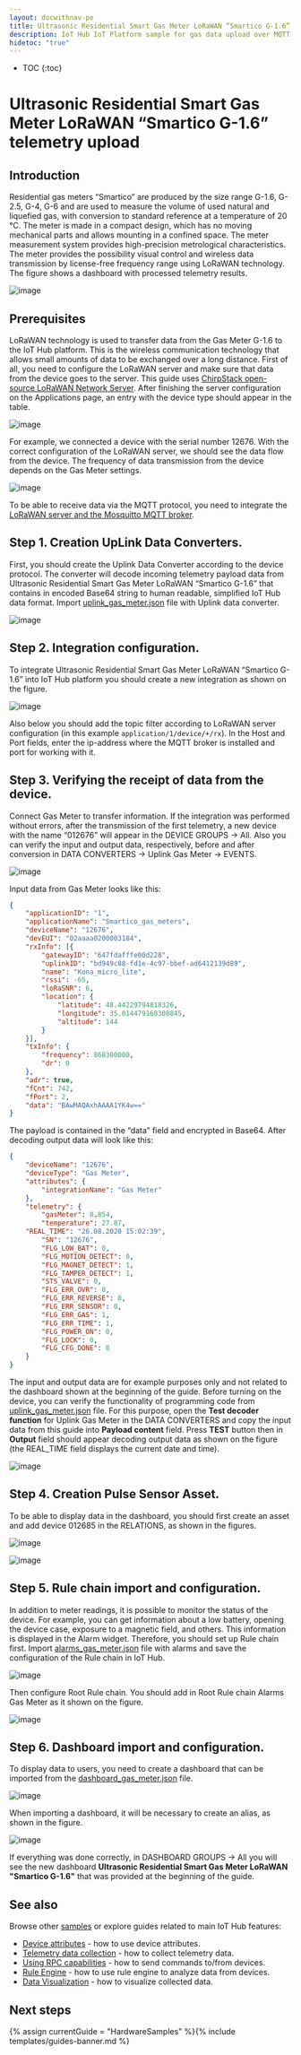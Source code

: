 ```yaml
---
layout: docwithnav-pe
title: Ultrasonic Residential Smart Gas Meter LoRaWAN “Smartico G-1.6” telemetry upload
description: IoT Hub IoT Platform sample for gas data upload over MQTT using Smart Gas Meter LoRaWAN “Smartico G-1.6”.
hidetoc: "true"
---
```


* TOC
{:toc}

# Ultrasonic Residential Smart Gas Meter LoRaWAN “Smartico G-1.6” telemetry upload
## Introduction
Residential gas meters “Smartico” are produced by the size range G-1.6, G-2.5, G-4, G-6 and are used to measure the volume of used natural and liquefied gas, with conversion to standard reference at a temperature of 20 °C. The meter is made in a compact design, which has no moving mechanical parts and allows mounting in a confined space. The meter measurement system provides high-precision metrological characteristics. The meter provides the possibility visual control and wireless data transmission by license-free frequency range using LoRaWAN technology.  The figure shows a dashboard with processed telemetry results.

![image](/images/samples/smartico/gas-meter-lorawan/MainDashboard.png)

## Prerequisites
LoRaWAN technology is used to transfer data from the Gas Meter G-1.6 to the IoT Hub platform. This is the wireless communication technology that allows small amounts of data to be exchanged over a long distance. First of all, you need to configure the LoRaWAN server and make sure that data from the device goes to the server. This guide uses [ChirpStack open-source LoRaWAN Network Server](https://www.chirpstack.io/application-server/). 
After finishing the server configuration on the Applications page, an entry with the device type should appear in the table.

![image](/images/samples/smartico/gas-meter-lorawan/lora1.PNG)

For example, we connected a device with the serial number 12676. With the correct configuration of the LoRaWAN server, we should see the data flow from the device. The frequency of data transmission from the device depends on the Gas Meter settings.

![image](/images/samples/smartico/gas-meter-lorawan/Lora2.PNG)

To be able to receive data via the MQTT protocol, you need to integrate the [LoRaWAN server and the Mosquitto MQTT broker](https://www.chirpstack.io/application-server/integrations/mqtt/).
## Step 1. Creation UpLink Data Converters.
First, you should create the Uplink Data Converter according to the device protocol. The converter will decode incoming telemetry payload data from Ultrasonic Residential Smart Gas Meter LoRaWAN “Smartico G-1.6” that contains in encoded Base64 string to human readable, simplified IoT Hub data format. Import [uplink_gas_meter.json](/docs/samples/smartico/gas-meter-lorawan/resources/uplink_gas_meter.json) file with Uplink data converter.

![image](/images/samples/smartico/gas-meter-lorawan/convert.PNG)

## Step 2. Integration configuration.
To integrate Ultrasonic Residential Smart Gas Meter LoRaWAN “Smartico G-1.6” into IoT Hub platform you should create a new integration as shown on the figure.

![image](/images/samples/smartico/gas-meter-lorawan/integration.PNG)

Also below you should add the topic filter according to LoRaWAN server configuration (in this example ```application/1/device/+/rx```). In the Host and Port fields, enter the ip-address where the MQTT broker is installed and port for working with it.
## Step 3. Verifying the receipt of data from the device.
Connect Gas Meter to transfer information. If the integration was performed without errors, after the transmission of the first telemetry, a new device with the name “012676” will appear in the DEVICE GROUPS → All. Also you can verify the input and output data, respectively, before and after conversion in DATA CONVERTERS → Uplink Gas Meter → EVENTS.

![image](/images/samples/smartico/gas-meter-lorawan/verify.PNG)

Input data from Gas Meter looks like this:
```json
{
    "applicationID": "1",
    "applicationName": "Smartico_gas_meters",
    "deviceName": "12676",
    "devEUI": "02aaaa0200003184",
    "rxInfo": [{
        "gatewayID": "647fdafffe00d228",
        "uplinkID": "bd949c88-fd1e-4c97-bbef-ad6412139d89",
        "name": "Kona_micro_lite",
        "rssi": -65,
        "loRaSNR": 6,
        "location": {
            "latitude": 48.44229794818326,
            "longitude": 35.014479160308845,
            "altitude": 144
        }
    }],
    "txInfo": {
        "frequency": 868300000,
        "dr": 0
    },
    "adr": true,
    "fCnt": 742,
    "fPort": 2,
    "data": "BAwMAQAxhAAAA1YK4w=="
}
```
The payload is contained in the “data” field and encrypted in Base64. After decoding output data will look like this:
```json
{
    "deviceName": "12676",
    "deviceType": "Gas Meter",
    "attributes": {
        "integrationName": "Gas Meter"
    },
    "telemetry": {
        "gasMeter": 0.854,
        "temperature": 27.87,
 	"REAL_TIME": "26.08.2020 15:02:39",
        "SN": "12676",
        "FLG_LOW_BAT": 0,
        "FLG_MOTION_DETECT": 0,
        "FLG_MAGNET_DETECT": 1,
        "FLG_TAMPER_DETECT": 1,
        "STS_VALVE": 0,
        "FLG_ERR_OVR": 0,
        "FLG_ERR_REVERSE": 0,
        "FLG_ERR_SENSOR": 0,
        "FLG_ERR_GAS": 1,
        "FLG_ERR_TIME": 1,
        "FLG_POWER_ON": 0,
        "FLG_LOCK": 0,
        "FLG_CFG_DONE": 0
    }
}
```
The input and output data are for example purposes only and not related to the dashboard shown at the beginning of the guide. 
Before turning on the device, you can verify the functionality of programming code from [uplink_gas_meter.json](/docs/samples/smartico/gas-meter-lorawan/resources/uplink_gas_meter.json) file. For this purpose, open the **Test decoder function** for Uplink Gas Meter in the DATA CONVERTERS and copy the input data from this guide into **Payload content** field. Press **TEST** button then in **Output** field should appear decoding output data as shown on the figure (the REAL_TIME field displays the current date and time).

![image](/images/samples/smartico/gas-meter-lorawan/verify1.PNG)

## Step 4. Creation Pulse Sensor Asset.
To be able to display data in the dashboard, you should first create an asset and add device 012685 in the RELATIONS, as shown in the figures.

![image](/images/samples/smartico/gas-meter-lorawan/asset1.PNG)

![image](/images/samples/smartico/gas-meter-lorawan/asset2.PNG)

## Step 5. Rule chain import and configuration.
In addition to meter readings, it is possible to monitor the status of the device. For example, you can get information about a low battery, opening the device case, exposure to a magnetic field, and others. This information is displayed in the Alarm widget. Therefore, you should set up Rule chain first. Import [alarms_gas_meter.json](/docs/samples/smartico/gas-meter-lorawan/resources/alarms_gas_meter.json) file with alarms and save the configuration of the Rule chain in IoT Hub.

![image](/images/samples/smartico/gas-meter-lorawan/alarm1.PNG)

Then configure Root Rule chain. You should add in Root Rule chain Alarms Gas Meter as it shown on the figure.

![image](/images/samples/smartico/gas-meter-lorawan/alarm2.PNG)

## Step 6. Dashboard import and configuration.
To display data to users, you need to create a dashboard that can be imported from the [dashboard_gas_meter.json](/docs/samples/smartico/gas-meter-lorawan/resources/dashboard_gas_meter.json) file.

![image](/images/samples/smartico/gas-meter-lorawan/dashboard1.PNG)

When importing a dashboard, it will be necessary to create an alias, as shown in the figure.

![image](/images/samples/smartico/gas-meter-lorawan/dashboard2.PNG)

If everything was done correctly, in DASHBOARD GROUPS → All you will see the new dashboard **Ultrasonic Residential Smart Gas Meter LoRaWAN "Smartico G-1.6"** that was provided at the beginning of the guide.

## See also

Browse other [samples](/docs/samples) or explore guides related to main IoT Hub features:

 - [Device attributes](/docs/user-guide/attributes/) - how to use device attributes.
 - [Telemetry data collection](/docs/user-guide/telemetry/) - how to collect telemetry data.
 - [Using RPC capabilities](/docs/user-guide/rpc/) - how to send commands to/from devices.
 - [Rule Engine](/docs/user-guide/rule-engine/) - how to use rule engine to analyze data from devices.
 - [Data Visualization](/docs/user-guide/visualization/) - how to visualize collected data.



## Next steps

{% assign currentGuide = "HardwareSamples" %}{% include templates/guides-banner.md %}
